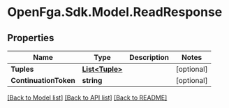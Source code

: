 # OpenFga.Sdk.Model.ReadResponse

## Properties

Name | Type | Description | Notes
------------ | ------------- | ------------- | -------------
**Tuples** | [**List&lt;Tuple&gt;**](Tuple.md) |  | [optional] 
**ContinuationToken** | **string** |  | [optional] 

[[Back to Model list]](../README.md#models) [[Back to API list]](../README.md#api-endpoints) [[Back to README]](../README.md)

